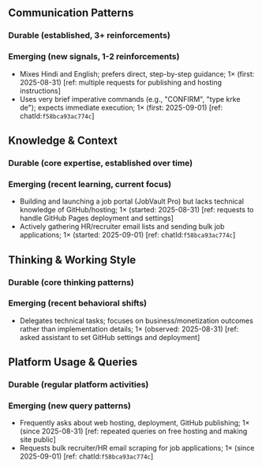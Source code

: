 ## Communication Patterns
### Durable (established, 3+ reinforcements)

### Emerging (new signals, 1-2 reinforcements)
- Mixes Hindi and English; prefers direct, step-by-step guidance; 1× (first: 2025-08-31) [ref: multiple requests for publishing and hosting instructions]
- Uses very brief imperative commands (e.g., "CONFIRM", "type krke de"); expects immediate execution; 1× (first: 2025-09-01) [ref: chatId:`f58bca93ac774c`]

## Knowledge & Context
### Durable (core expertise, established over time)

### Emerging (recent learning, current focus)
- Building and launching a job portal (JobVault Pro) but lacks technical knowledge of GitHub/hosting; 1× (started: 2025-08-31) [ref: requests to handle GitHub Pages deployment and settings]
- Actively gathering HR/recruiter email lists and sending bulk job applications; 1× (started: 2025-09-01) [ref: chatId:`f58bca93ac774c`]

## Thinking & Working Style
### Durable (core thinking patterns)

### Emerging (recent behavioral shifts)
- Delegates technical tasks; focuses on business/monetization outcomes rather than implementation details; 1× (observed: 2025-08-31) [ref: asked assistant to set GitHub settings and deployment]

## Platform Usage & Queries
### Durable (regular platform activities)

### Emerging (new query patterns)
- Frequently asks about web hosting, deployment, GitHub publishing; 1× (since 2025-08-31) [ref: repeated queries on free hosting and making site public]
- Requests bulk recruiter/HR email scraping for job applications; 1× (since 2025-09-01) [ref: chatId:`f58bca93ac774c`]